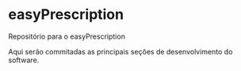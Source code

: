 easyPrescription
================

Repositório para o easyPrescription

Aqui serão commitadas as principais seções de desenvolvimento do software.
